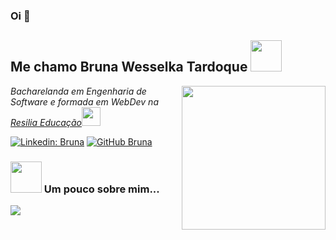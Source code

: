 ### Oi 👋

<h2> Me chamo Bruna Wesselka Tardoque <img src="https://media4.giphy.com/media/AcfTF7tyikWyroP0x7/giphy.webp" width="50"></h2>
<img align='right' src="https://media.giphy.com/media/ZVik7pBtu9dNS/giphy.gif" width="230">
<p><em>Bacharelanda em Engenharia de Software e formada em WebDev na <a href="https://www.resilia.com.br/">Resilia Educação</a><img src="https://media.giphy.com/media/WUlplcMpOCEmTGBtBW/giphy.gif" width="30"> 
</em></p>

[![Linkedin: Bruna](https://img.shields.io/badge/-BrunaWesselka-blue?style=flat-square&logo=Linkedin&logoColor=white&link=https://www.linkedin.com/in/bruna-wesselka-tardoque/)](https://www.linkedin.com/in/bruna-wesselka-tardoque/)
[![GitHub Bruna](https://img.shields.io/github/followers/BrunaWesselka?label=follow&style=social)](https://github.com/BrunaWesselka)

### <img src="https://media.giphy.com/media/VgCDAzcKvsR6OM0uWg/giphy.gif" width="50"> Um pouco sobre mim...

<img src="https://i.ibb.co/2F92pVW/carbon-1.png" > 
